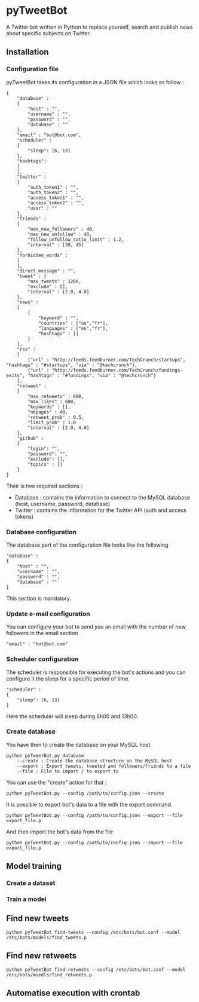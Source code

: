 # pyTweetBot
A Twitter bot written in Python to replace yourself, search and publish news about specific subjects on Twitter.

## Installation

### Configuration file

pyTweetBot takes its configuration in a JSON file which looks as follow :

    {
        "database" :
        {
            "host" : "",
            "username" : "",
            "password" : "",
            "database" : ""
        },
        "email" : "bot@bot.com",
        "scheduler" :
        {
            "sleep": [6, 13]
        },
        "hashtags":
        [
        ],
        "twitter" :
        {
            "auth_token1" : "",
            "auth_token2" : "",
            "access_token1" : "",
            "access_token2" : "",
            "user" : ""
        },
        "friends" :
        {
            "max_new_followers" : 40,
            "max_new_unfollow" : 40,
            "follow_unfollow_ratio_limit" : 1.2,
            "interval" : [30, 45]
        },
        "forbidden_words" :
        [
        ],
        "direct_message" : "",
        "tweet" : {
            "max_tweets" : 1200,
            "exclude" : [],
            "interval" : [2.0, 4.0]
        },
        "news" :
        [
            {
                "keyword" : "",
                "countries" : ["us","fr"],
                "languages" : ["en","fr"],
                "hashtags" : []
            }
        ],
        "rss" :
        [
            {"url" : "http://feeds.feedburner.com/TechCrunch/startups", "hashtags" : "#startups", "via" : "@techcrunch"},
            {"url" : "http://feeds.feedburner.com/TechCrunch/fundings-exits", "hashtags" : "#fundings", "via" : "@techcrunch"}
        ],
        "retweet" :
        {
            "max_retweets" : 600,
            "max_likes" : 600,
            "keywords" : [],
            "nbpages" : 40,
            "retweet_prob" : 0.5,
            "limit_prob" : 1.0
            "interval" : [2.0, 4.0]
        },
        "github" :
        {
            "login": "",
            "password": "",
            "exclude": [],
            "topics" : []
        }
    }

Their is two required sections :
* Database : contains the information to connect to the MySQL database (host, username, password, database)
* Twitter : contains the information for the Twitter API (auth and access tokens)

### Database configuration

The database part of the configuration file looks like the following

    "database" :
    {
        "host" : "",
        "username" : "",
        "password" : "",
        "database" : ""
    }

This section is mandatory.

### Update e-mail configuration

You can configure your bot to send you an email with the number of new followers in the email section

    "email" : "bot@bot.com"

### Scheduler configuration

The scheduler is responsible for executing the bot's actions and you can configure it the sleep for a specific period
of time.

    "scheduler" :
    {
        "sleep": [6, 13]
    }

Here the scheduler will sleep during 6h00 and 13h00.

### Create database

You have then to create the database on your MySQL host

    python pyTweetBot.py database
        --create : Create the database structure on the MySQL host
        --export : Export tweets, tweeted and followers/friends to a file
        --file : File to import / to export to

You can use the "create" action for that :

    python pyTweetBot.py --config /path/to/config.json --create

It is possible to export bot's data to a file with the export command.

    python pyTweetBot.py --config /path/to/config.json --export --file export_file.p

And then import the bot's data from the file

    python pyTweetBot.py --config /path/to/config.json --import --file export_file.p

## Model training

### Create a dataset

### Train a model

## Find new tweets

    python pyTweetBot find-tweets --config /etc/bots/bot.conf --model /etc/bots/models/find_tweets.p

## Find new retweets

    python pyTweetBot find-retweets --config /etc/bots/bot.conf --model /etc/bots/moedls/find_retweets.p

## Automatise execution with crontab
